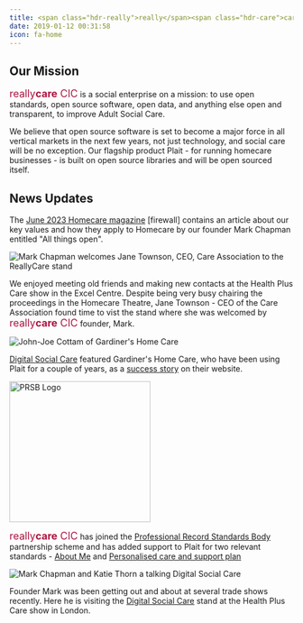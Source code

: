 ```yaml
---
title: <span class="hdr-really">really</span><span class="hdr-care">care</span><span class="hdr-really"> CIC</span>
date: 2019-01-12 00:31:58
icon: fa-home
---
```

## Our Mission
<span style="font-size: large; color:#ad1340">really<span style="font-weight:bold">care</span> CIC</span> is a social enterprise on a mission: to use open standards, open source software, open data, and anything else open and transparent, to improve Adult Social Care. 

​We believe that open source software is set to become a major force in all vertical ​markets in the next few years, not just technology, and social care will be no exception.  Our flagship product Plait - for running homecare businesses - is built on open source libraries and will be open sourced itself.

## News Updates
The [June 2023 Homecare magazine](https://www.homecareassociation.org.uk/resource/homecare-magazine-june-2023-edition.html) \[firewall\] contains an article about our key values and how they apply to Homecare by our founder Mark Chapman entitled "All things open".

<img alt="Mark Chapman welcomes Jane Townson, CEO, Care Association to the ReallyCare stand" src="/img/MarkAndJaneTownson.jpg" />

We enjoyed meeting old friends and making new contacts at the Health Plus Care show in the Excel Centre.  Despite being very busy chairing the proceedings in the Homecare Theatre, Jane Townson - CEO of the Care Association found time to vist the stand where she was welcomed by <span style="font-size: large; color:#ad1340">really<span style="font-weight:bold">care</span> CIC</span> founder, Mark.

<img alt="John-Joe Cottam of Gardiner's Home Care" src="https://www.digitalsocialcare.co.uk/wp-content/uploads/2023/01/20221220_134545-855x374.jpg" />

[Digital Social Care](https://twitter.com/DigiSocialCare) featured Gardiner's Home Care, who have been using Plait for a couple of years, as a [success story](https://www.digitalsocialcare.co.uk/success-story/gardiners-homecare-implementing-person-centred-technology/) on their website.

<img alt="PRSB Logo" src="/img/PRSB-Partner-Logo.png" width="250" />

<span style="font-size: large; color:#ad1340">really<span style="font-weight:bold">care</span> CIC</span> has joined the [Professional Record Standards Body](https://theprsb.org) partnership scheme  and has added support to Plait for two relevant standards - [About Me](https://theprsb.org/standards/aboutme/) and [Personalised care and support plan](https://theprsb.org/standards/personalisedcareandsupportplan/)


<img alt="Mark Chapman and Katie Thorn a talking Digital Social Care" src="/img/MarkAndKatieThorn.jpeg"/>

Founder Mark was been getting out and about at several trade shows recently.  Here he is visiting the [Digital Social Care](https://twitter.com/DigiSocialCare) stand at the Health Plus Care show in London.

